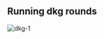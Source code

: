 ## Running dkg rounds

![dkg-1](https://github.com/maxirmx/dkg-frontend/assets/2081498/febeda67-469a-4c95-b027-636dd2087aff)
